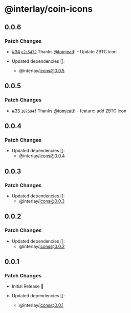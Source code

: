 # @interlay/coin-icons

## 0.0.6

### Patch Changes

- [#34](https://github.com/interlay/ui/pull/34) [`e2c5472`](https://github.com/interlay/ui/commit/e2c547298f5881d56a7f5b5b36ac86aaff11cb8f) Thanks [@tomjeatt](https://github.com/tomjeatt)! - Update ZBTC icon

- Updated dependencies []:
  - @interlay/icons@0.0.5

## 0.0.5

### Patch Changes

- [#33](https://github.com/interlay/ui/pull/33) [`287594f`](https://github.com/interlay/ui/commit/287594f1e6b31cd65d7263b7e9fa73f51034bc66) Thanks [@tomjeatt](https://github.com/tomjeatt)! - feature: add ZBTC icon

## 0.0.4

### Patch Changes

- Updated dependencies []:
  - @interlay/icons@0.0.4

## 0.0.3

### Patch Changes

- Updated dependencies []:
  - @interlay/icons@0.0.3

## 0.0.2

### Patch Changes

- Updated dependencies []:
  - @interlay/icons@0.0.2

## 0.0.1

### Patch Changes

- Initial Release 🎉

- Updated dependencies []:
  - @interlay/icons@0.0.1
